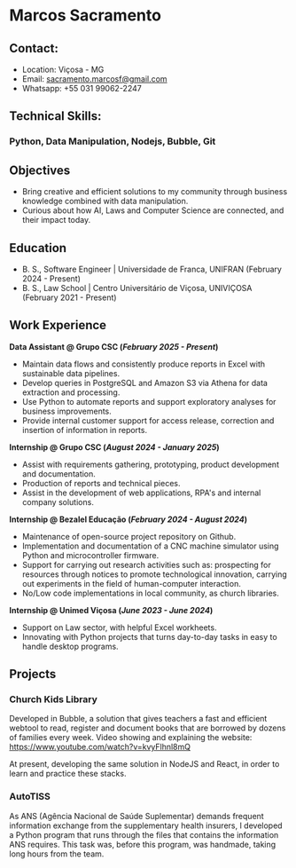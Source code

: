 # Marcos Sacramento

## Contact:
- Location: Viçosa - MG
- Email: sacramento.marcosf@gmail.com
- Whatsapp: +55 031 99062-2247

## Technical Skills:
### Python, Data Manipulation, Nodejs, Bubble, Git

## Objectives
- Bring creative and efficient solutions to my community through business knowledge combined with data manipulation.
- Curious about how AI, Laws and Computer Science are connected, and their impact today.

## Education						       		
- B. S., Software Engineer | Universidade de Franca, UNIFRAN (February 2024 - Present)
- B. S., Law School        | Centro Universitário de Viçosa, UNIVIÇOSA (February 2021 - Present)

## Work Experience

**Data Assistant @ Grupo CSC (_February 2025 - Present_)**
- Maintain data flows and consistently produce reports in Excel with sustainable data pipelines.
- Develop queries in PostgreSQL and Amazon S3 via Athena for data extraction and processing.
- Use Python to automate reports and support exploratory analyses for business improvements.
- Provide internal customer support for access release, correction and insertion of information in reports.


**Internship @ Grupo CSC (_August 2024 - January 2025_)**
- Assist with requirements gathering, prototyping, product development and documentation.
- Production of reports and technical pieces.
- Assist in the development of web applications, RPA's and internal company solutions.


**Internship @ Bezalel Educação (_February 2024 - August 2024_)**
- Maintenance of open-source project repository on Github.
- Implementation and documentation of a CNC machine simulator using Python and microcontroller firmware.
- Support for carrying out research activities such as: prospecting for resources through notices to promote technological innovation, carrying out experiments in the field of human-computer interaction.
- No/Low code implementations in local community, as church libraries.

**Internship @ Unimed Viçosa (_June 2023 - June 2024_)**
- Support on Law sector, with helpful Excel workheets.
- Innovating with Python projects that turns day-to-day tasks in easy to handle desktop programs.

## Projects
### Church Kids Library

Developed in Bubble, a solution that gives teachers a fast and efficient webtool to read, register and document books that are borrowed by dozens of families every week. Video showing and explaining the website:
https://www.youtube.com/watch?v=kvyFlhnl8mQ

At present, developing the same solution in NodeJS and React, in order to learn and practice these stacks.

### AutoTISS

As ANS (Agência Nacional de Saúde Suplementar) demands frequent information exchange from the supplementary health insurers, I developed a Python program that runs through the files that contains the information ANS requires. This task was, before this program, was handmade, taking long hours from the team.
